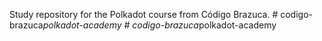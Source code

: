 Study repository for the Polkadot course from Código Brazuca.
#   c o d i g o - b r a z u c a _ p o l k a d o t - a c a d e m y  
 #   c o d i g o - b r a z u c a _ p o l k a d o t - a c a d e m y  
 